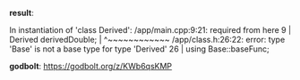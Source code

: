 **result**:
 
In instantiation of 'class Derived<double>':
/app/main.cpp:9:21:   required from here
    9 |     Derived<double> derivedDouble;
      |                     ^~~~~~~~~~~~~
/app/class.h:26:22: error: type 'Base<int>' is not a base type for type 'Derived<double>'
   26 |     using Base<int>::baseFunc;
 
**godbolt**: https://godbolt.org/z/KWb6qsKMP